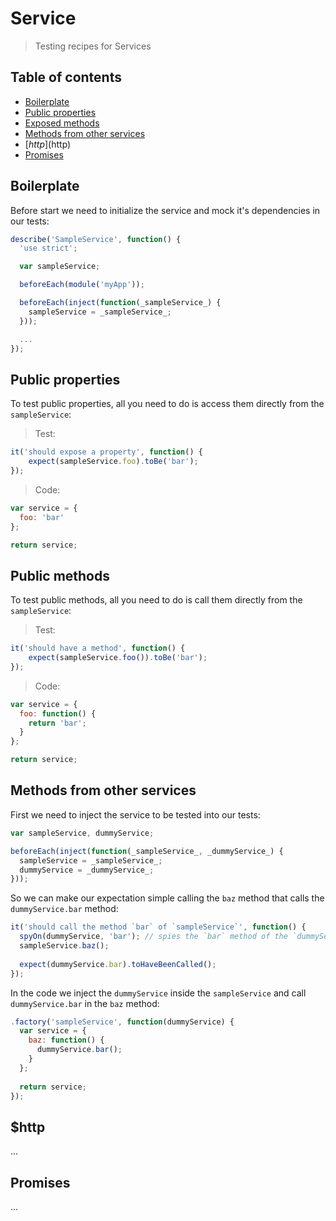 # Service
> Testing recipes for Services

## Table of contents

- [Boilerplate](#boilerplate)
- [Public properties](#public-properties)
- [Exposed methods](#expose-methods)
- [Methods from other services](#methods-from-other-services)
- [$http]($http)
- [Promises](#promises)

## Boilerplate

Before start we need to initialize the service and mock it's dependencies in our tests:

```js
describe('SampleService', function() {
  'use strict';

  var sampleService;

  beforeEach(module('myApp'));

  beforeEach(inject(function(_sampleService_) {
    sampleService = _sampleService_;
  }));

  ...
});
```

## Public properties

To test public properties, all you need to do is access them directly from the `sampleService`:

> Test:

```js
it('should expose a property', function() {
    expect(sampleService.foo).toBe('bar');
});
```

> Code:

```js
var service = {
  foo: 'bar'
};

return service;
```

## Public methods

To test public methods, all you need to do is call them directly from the `sampleService`:

> Test:

```js
it('should have a method', function() {
    expect(sampleService.foo()).toBe('bar');
});
```

> Code:

```js
var service = {
  foo: function() {
    return 'bar';
  }
};

return service;
```


## Methods from other services

First we need to inject the service to be tested into our tests:

```js
var sampleService, dummyService;

beforeEach(inject(function(_sampleService_, _dummyService_) {
  sampleService = _sampleService_;
  dummyService = _dummyService_;
}));
```

So we can make our expectation simple calling the `baz` method that calls the `dummyService.bar` method:

```js
it('should call the method `bar` of `sampleService`', function() {
  spyOn(dummyService, 'bar'); // spies the `bar` method of the `dummyService`. Search for Jasmine Spies for more info
  sampleService.baz();
  
  expect(dummyService.bar).toHaveBeenCalled();
});
```

In the code we inject the `dummyService` inside the `sampleService` and call `dummyService.bar` in the `baz` method:

```js
.factory('sampleService', function(dummyService) {
  var service = {
    baz: function() {
      dummyService.bar();
    }
  };
  
  return service;
});

```


## $http

...

## Promises

...


